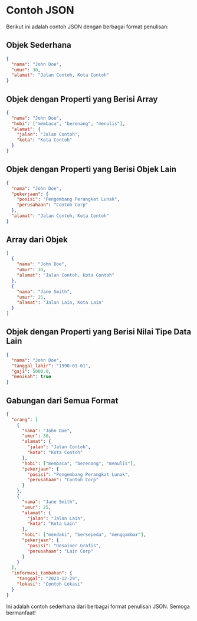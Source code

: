
# Contoh JSON

Berikut ini adalah contoh JSON dengan berbagai format penulisan:

## Objek Sederhana

```json
{
  "nama": "John Doe",
  "umur": 30,
  "alamat": "Jalan Contoh, Kota Contoh"
}
```

## Objek dengan Properti yang Berisi Array

```json
{
  "nama": "John Doe",
  "hobi": ["membaca", "berenang", "menulis"],
  "alamat": {
    "jalan": "Jalan Contoh",
    "kota": "Kota Contoh"
  }
}
```

## Objek dengan Properti yang Berisi Objek Lain

```json
{
  "nama": "John Doe",
  "pekerjaan": {
    "posisi": "Pengembang Perangkat Lunak",
    "perusahaan": "Contoh Corp"
  },
  "alamat": "Jalan Contoh, Kota Contoh"
}
```

## Array dari Objek

```json
[
  {
    "nama": "John Doe",
    "umur": 30,
    "alamat": "Jalan Contoh, Kota Contoh"
  },
  {
    "nama": "Jane Smith",
    "umur": 25,
    "alamat": "Jalan Lain, Kota Lain"
  }
]
```

## Objek dengan Properti yang Berisi Nilai Tipe Data Lain

```json
{
  "nama": "John Doe",
  "tanggal_lahir": "1990-01-01",
  "gaji": 5000.0,
  "menikah": true
}
```

## Gabungan dari Semua Format

```json
{
  "orang": [
    {
      "nama": "John Doe",
      "umur": 30,
      "alamat": {
        "jalan": "Jalan Contoh",
        "kota": "Kota Contoh"
      },
      "hobi": ["membaca", "berenang", "menulis"],
      "pekerjaan": {
        "posisi": "Pengembang Perangkat Lunak",
        "perusahaan": "Contoh Corp"
      }
    },
    {
      "nama": "Jane Smith",
      "umur": 25,
      "alamat": {
        "jalan": "Jalan Lain",
        "kota": "Kota Lain"
      },
      "hobi": ["mendaki", "bersepeda", "menggambar"],
      "pekerjaan": {
        "posisi": "Desainer Grafis",
        "perusahaan": "Lain Corp"
      }
    }
  ],
  "informasi_tambahan": {
    "tanggal": "2023-12-29",
    "lokasi": "Contoh Lokasi"
  }
}
```

Ini adalah contoh sederhana dari berbagai format penulisan JSON. Semoga bermanfaat!
